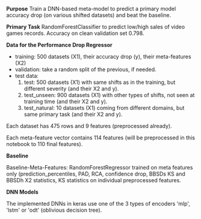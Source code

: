 **Purpose** Train a DNN-based meta-model to predict a primary model accuracy drop (on various shifted datasets) and beat the baseline.

**Primary Task** RandomForestClassifier to predict low/high sales of video games records. Accuracy on clean validation set 0.798.

**Data for the Performance Drop Regressor**
- training: 500 datasets (X1), their accuracy drop (y), their meta-features (X2)
- validation: take a random split of the previous, if needed.
- test data:
   1. test: 500 datasets (X1) with same shifts as in the training, but different severity (and their X2 and y).
   2. test_unseen: 900 datasets (X1) with other types of shifts, not seen at training time (and their X2 and y).
   3. test_natural: 10 datasets (X1) coming from different domains, but same primary task (and their X2 and y).
   
Each dataset has 475 rows and 9 features (preprocessed already).

Each meta-feature vector contains 114 features (will be preprocessed in this notebook to 110 final features).

**Baseline**

Baseline-Meta-Features: RandomForestRegressor trained on meta features only (prediction_percentiles, PAD, RCA, confidence drop, 
BBSDs KS and BBSDh X2 statistics, KS statistics on individual preprocessed features.

**DNN Models**

The implemented DNNs in keras use one of the 3 types of encoders 'mlp', 'lstm' or 'odt' (oblivious decision tree). 



